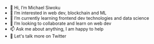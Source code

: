 - 👋 Hi, I’m Michael Siwoku
- 👀 I’m interested in web dev, blockchain and ML
- 🌱 I’m currently learning frontend dev technologies and data science
- 💞️ I’m looking to collaborate and learn on web dev
- 📫 Ask me about anything, I am happy to help
- 🦜 Let's talk more on Twitter

<!---
miketemi/miketemi is a ✨ special ✨ repository because its `README.md` (this file) appears on your GitHub profile.
You can click the Preview link to take a look at your changes.
--->
